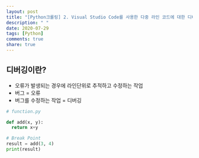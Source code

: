 ```yaml
---
layout: post
title: "[Python크롤링] 2. Visual Studio Code를 사용한 다중 라인 코드에 대한 디버깅"
description: " "
date: 2020-07-29
tags: [Python]
comments: true
share: true
---
```



## 디버깅이란?
- 오류가 발생되는 경우에 라인단위로 추적하고 수정하는 작업
- 버그 = 오류
- 버그를 수정하는 작업 = 디버깅

```python
# function.py

def add(x, y):
  return x+y

# Break Point
result = add(3, 4)
print(result)
```